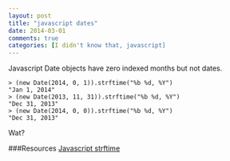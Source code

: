 ```yaml
---
layout: post
title: "javascript dates"
date: 2014-03-01
comments: true
categories: [I didn't know that, javascript]
---
```


Javascript Date objects have zero indexed months but not dates.

```
> (new Date(2014, 0, 1)).strftime("%b %d, %Y")
"Jan 1, 2014"
> (new Date(2013, 11, 31)).strftime("%b %d, %Y")
"Dec 31, 2013"
> (new Date(2014, 0, 0)).strftime("%b %d, %Y")
"Dec 31, 2013"
```

Wat?

<!--more-->
###Resources
[Javascript strftime](http://tech.bluesmoon.info/2008/04/strftime-in-javascript.html)

